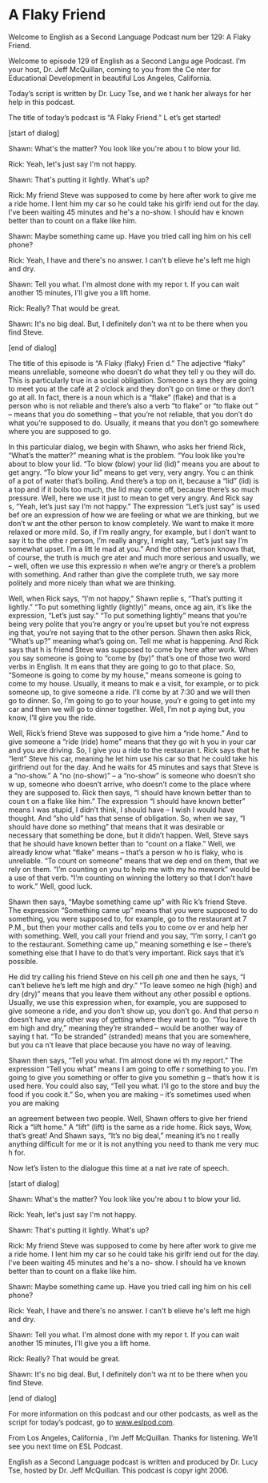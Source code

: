 # A Flaky Friend

Welcome to English as a Second Language Podcast num ber 129: A Flaky Friend. 

Welcome to episode 129 of English as a Second Langu age Podcast. I’m your host, Dr. Jeff McQuillan, coming to you from the Ce nter for Educational Development in beautiful Los Angeles, California. 

Today’s script is written by Dr. Lucy Tse, and we t hank her always for her help in this podcast.  

The title of today’s podcast is “A Flaky Friend.” L et’s get started! 

[start of dialog] 

Shawn: What's the matter? You look like you're abou t to blow your lid.  

Rick: Yeah, let's just say I'm not happy. 

Shawn: That's putting it lightly. What's up?  

Rick: My friend Steve was supposed to come by here after work to give me a ride home. I lent him my car so he could take his girlfr iend out for the day. I've been waiting 45 minutes and he's a no-show. I should hav e known better than to count on a flake like him.  

Shawn: Maybe something came up. Have you tried call ing him on his cell phone? 

Rick: Yeah, I have and there's no answer. I can't b elieve he's left me high and dry.  

Shawn: Tell you what. I'm almost done with my repor t. If you can wait another 15 minutes, I'll give you a lift home. 

Rick: Really? That would be great.  

Shawn: It's no big deal. But, I definitely don't wa nt to be there when you find Steve. 

[end of dialog]  

 The title of this episode is “A Flaky (flaky) Frien d.” The adjective “flaky” means unreliable, someone who doesn’t do what they tell y ou they will do. This is particularly true in a social obligation. Someone s ays they are going to meet you at the café at 2 o’clock and they don’t go on time or they don’t go at all. In fact, there is a noun which is a “flake” (flake) and that  is a person who is not reliable and there’s also a verb “to flake” or “to flake out ” – means that you do something – that you’re not reliable, that you don’t do what you’re supposed to do. Usually, it means that you don’t go somewhere where you are supposed to go. 

In this particular dialog, we begin with Shawn, who  asks her friend Rick, “What’s the matter?” meaning what is the problem. “You look  like you’re about to blow your lid. “To blow (blow) your lid (lid)” means you  are about to get angry. “To blow your lid” means to get very, very angry. You c an think of a pot of water that’s boiling. And there’s a top on it, because a “lid” (lid) is a top and if it boils too much, the lid may come off, because there’s so much  pressure. Well, here we use it just to mean to get very angry. And Rick say s, “Yeah, let’s just say I’m not happy.” The expression “Let’s just say” is used bef ore an expression of how we are feeling or what we are thinking, but we don’t w ant the other person to know completely. We want to make it more relaxed or more  mild. So, if I’m really angry, for example, but I don’t want to say it to the othe r person, I’m really angry, I might say, “Let’s just say I’m somewhat upset. I’m a litt le mad at you.” And the other person knows that, of course, the truth is much gre ater and much more serious and usually, we – well, often we use this expressio n when we’re angry or there’s a problem with something. And rather than give the complete truth, we say more politely and more nicely than what we are thinking.   

Well, when Rick says, “I’m not happy,” Shawn replie s, “That’s putting it lightly.” “To put something lightly (lightly)” means, once ag ain, it’s like the expression, “Let’s just say.” “To put something lightly” means that you’re being very polite that you’re angry or you’re upset but you’re not express ing that, you’re not saying that to the other person. Shawn then asks Rick, “What’s up?” meaning what’s going on. Tell me what is happening. And Rick says that h is friend Steve was supposed to come by here after work. When you say someone is  going to “come by (by)” that’s one of those two word verbs in English. It m eans that they are going to go to that place. So, “Someone is going to come by my house,” means someone is going to come to my house. Usually, it means to mak e a visit, for example, or to pick someone up, to give someone a ride. I’ll come by at 7:30 and we will then go to dinner. So, I’m going to go to your house, you’r e going to get into my car and then we will go to dinner together. Well, I’m not p aying but, you know, I’ll give you the ride.  

Well, Rick’s friend Steve was supposed to give him a “ride home.” And to give someone a “ride (ride) home” means that they go wit h you in your car and you are driving. So, I give you a ride to the restauran t. Rick says that he “lent” Steve his car, meaning he let him use his car so that he could take his girlfriend out for the day. And he waits for 45 minutes and says that Steve is a “no-show.” A “no (no-show)” – a “no-show” is someone who doesn’t sho w up, someone who doesn’t arrive, who doesn’t come to the place where  they are supposed to. Rick then says, “I should have known better than to coun t on a flake like him.” The expression “I should have known better” means I was  stupid, I didn’t think, I should have – I wish I would have thought. And “sho uld” has that sense of obligation. So, when we say, “I should have done so mething” that means that it was desirable or necessary that something be done, but it didn’t happen. Well, Steve says that he should have known better than to  “count on a flake.” Well, we already know what “flake” means – that’s a person w ho is flaky, who is unreliable. “To count on someone” means that we dep end on them, that we rely on them. “I’m counting on you to help me with my ho mework” would be a use of that verb. “I’m counting on winning the lottery so that I don’t have to work.” Well, good luck. 

Shawn then says, “Maybe something came up” with Ric k’s friend Steve. The expression “Something came up” means that you were supposed to do something, you were supposed to, for example, go to  the restaurant at 7 P.M., but then your mother calls and tells you to come ov er and help her with something. Well, you call your friend and you say, “I’m sorry, I can’t go to the restaurant. Something came up,” meaning something e lse – there’s something else that I have to do that’s very important. Rick says that it’s possible. 

 He did try calling his friend Steve on his cell ph one and then he says, “I can’t believe he’s left me high and dry.” “To leave someo ne high (high) and dry (dry)” means that you leave them without any other possibl e options. Usually, we use this expression when, for example, you are supposed  to give someone a ride, and you don’t show up, you don’t go. And that perso n doesn’t have any other way of getting where they want to go. “You leave th em high and dry,” meaning they’re stranded – would be another way of saying t hat. “To be stranded” (stranded) means that you are somewhere, but you ca n’t leave that place because you have no way of leaving. 

Shawn then says, “Tell you what. I’m almost done wi th my report.” The expression “Tell you what” means I am going to offe r something to you. I’m going to give you something or offer to give you somethin g – that’s how it is used here. You could also say, “Tell you what. I’ll go to the store and buy the food if you cook it.” So, when you are making – it’s sometimes used when you are making  

an agreement between two people. Well, Shawn offers  to give her friend Rick a “lift home.” A “lift” (lift) is the same as a ride home. Rick says, Wow, that’s great! And Shawn says, “It’s no big deal,” meaning it’s no t really anything difficult for me or it is not anything you need to thank me very muc h for.  

Now let’s listen to the dialogue this time at a nat ive rate of speech. 

[start of dialog] 

Shawn: What's the matter? You look like you're abou t to blow your lid.  

Rick: Yeah, let's just say I'm not happy. 

Shawn: That's putting it lightly. What's up?  

Rick: My friend Steve was supposed to come by here after work to give me a ride home. I lent him my car so he could take his girlfr iend out for the day. I've been waiting 45 minutes and he's a no- show. I should ha ve known better than to count on a flake like him.  

Shawn: Maybe something came up. Have you tried call ing him on his cell phone? 

Rick: Yeah, I have and there's no answer. I can't b elieve he's left me high and dry.  

Shawn: Tell you what. I'm almost done with my repor t. If you can wait another 15 minutes, I'll give you a lift home. 

Rick: Really? That would be great.  

Shawn: It's no big deal. But, I definitely don't wa nt to be there when you find Steve. 

[end of dialog] 

For more information on this podcast and our other podcasts, as well as the script for today’s podcast, go to www.eslpod.com. 

From Los Angeles, California , I’m Jeff McQuillan. Thanks for listening. We’ll see you next time on ESL Podcast. 

English as a Second Language podcast is written and  produced by Dr. Lucy Tse, hosted by Dr. Jeff McQuillan. This podcast is copyr ight 2006.

